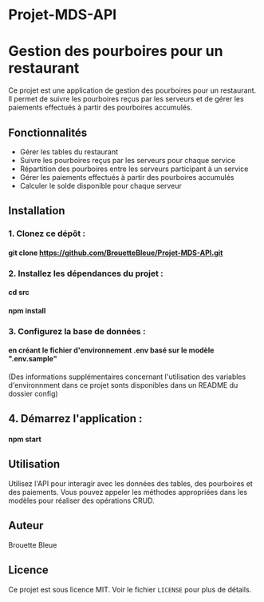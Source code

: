 # Projet-MDS-API

# Gestion des pourboires pour un restaurant

Ce projet est une application de gestion des pourboires pour un restaurant. Il permet de suivre les pourboires reçus par les serveurs et de gérer les paiements effectués à partir des pourboires accumulés.

## Fonctionnalités

- Gérer les tables du restaurant
- Suivre les pourboires reçus par les serveurs pour chaque service
- Répartition des pourboires entre les serveurs participant à un service
- Gérer les paiements effectués à partir des pourboires accumulés
- Calculer le solde disponible pour chaque serveur

## Installation

### 1. Clonez ce dépôt :

#### git clone https://github.com/BrouetteBleue/Projet-MDS-API.git

### 2. Installez les dépendances du projet :

#### cd src
#### npm install

### 3. Configurez la base de données :

#### en créant le fichier d'environnement .env basé sur le modèle ".env.sample" 

(Des informations supplémentaires concernant l'utilisation des variables d'environnment dans ce projet sonts disponibles dans un README du dossier config)

## 4. Démarrez l'application :

#### npm start

## Utilisation

Utilisez l'API pour interagir avec les données des tables, des pourboires et des paiements. Vous pouvez appeler les méthodes appropriées dans les modèles pour réaliser des opérations CRUD.

## Auteur

Brouette Bleue

## Licence

Ce projet est sous licence MIT. Voir le fichier `LICENSE` pour plus de détails.
